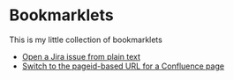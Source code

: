 # Bookmarklets

This is my little collection of bookmarklets

* [Open a Jira issue from plain text](open-jira-issue.html)
* [Switch to the pageid-based URL for a Confluence page](confluence-pageid.html)
